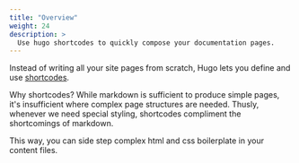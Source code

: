 ```yaml
---
title: "Overview"
weight: 24
description: >
  Use hugo shortcodes to quickly compose your documentation pages.
---
```


Instead of writing all your site pages from scratch, Hugo lets you define and use [shortcodes](https://gohugo.io/content-management/shortcodes/).

Why shortcodes? While markdown is sufficient to produce simple pages, it's insufficient where complex page structures are needed. Thusly, whenever we need special styling, shortcodes compliment the shortcomings of markdown.

This way, you can side step complex html and css boilerplate in your content files.
